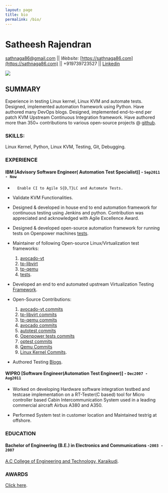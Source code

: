 ```yaml
---
layout: page
title: bio
permalink: /bio/
---
```


# Satheesh Rajendran

  [sathnaga86@gmail.com](mailto:sathnaga86@gmail.com)  ||  _Website:_ [https://sathnaga86.com](https://sathnaga86.com) || +919739723527 || [Linkedin](https://in.linkedin.com/in/sathnaga86) 

![](https://avatars0.githubusercontent.com/u/1841809?s=70&v=3)

## SUMMARY
Experience in testing Linux kernel, Linux KVM and automate tests.
Designed, implemented automation framework using Python.
Have authored many DevOps blogs.
Designed, implemented end-to-end per patch KVM Upstream Continuous Integration framework.
Have authored more than 350+ contributions to various open-source projects @ [github](https://github.com/sathnaga).

### SKILLS:
Linux Kernel, Python, Linux KVM, Testing, Git, Debugging.

### EXPERIENCE
#### IBM [Advisory Software Engineer( Automation Test Specialist)] - `Sep2011 - Now`
*       Enable CI to Agile S{D,T}LC and Automate Tests.

*	Validate KVM Functionalities.

*	Designed & developed in house end to end automation framework for continuous testing using Jenkins and python. Contribution was appreciated and acknowledged with Agile Excellence Award.

*	Designed & developed open-source automation framework for running tests on Openpower machines [tests](https://github.com/open-power-host-os/tests).

*	Maintainer of following Open-source Linux/Virtualization test frameworks:
	1. [avocado-vt](https://github.com/avocado-framework/avocado-vt/)
	2. [tp-libvirt](https://github.com/autotest/tp-libvirt)
	3. [tp-qemu](https://github.com/autotest/tp-libvirt)
	4. [tests](https://github.com/open-power-host-os/tests).

*	Developed an end to end automated upstream Virtualization Testing [Framework](https://sathnaga86.com/2018/11/29/devops-per-patch-kvmci.html).

*	Open-Source Contributions:
	1. [avocado-vt commits](https://github.com/avocado-framework/avocado-vt/search?q=sathnaga&type=Commits)
	2. [tp-libvirt commits](https://github.com/autotest/tp-libvirt/search?q=sathnaga&type=Commits)
	3. [tp-qemu commits](https://github.com/autotest/tp-qemu/search?q=sathnaga&type=Commits)
	4. [avocado commits](https://github.com/avocado-framework/avocado/search?q=sathnaga&type=Commits)
	5. [autotest commits](https://github.com/autotest/autotest/search?q=sathnaga&type=Commits)
	6. [Openpower tests commits](https://github.com/open-power-host-os/tests/search?q=sathnaga&type=Commits)
	7. [optest commits](https://github.com/open-power/op-test/search?q=sathnaga&type=Commits)
	8. [Qemu Commits](https://github.com/qemu/qemu/search?q=sathnaga&type=Commits)
	9. [Linux Kernel Commits](https://github.com/torvalds/linux/search?q=sathnaga&type=Commits).

* 	Authored Testing [Blogs](https://sathnaga86.com/).

#### WIPRO [Software Engineer(Automation Test Engineer)] - `Dec2007 - Aug2011`

* Worked on developing Hardware software integration testbed and testcase implementation on a RT-Tester(C based) tool for Micro controller based Cabin Intercommunication System used in a leading commercial aircraft Airbus A380 and A350.

* Performed System test in customer location and Maintained
testrig at offshore.

### EDUCATION
#### Bachelor of Engineering (B.E.) in Electronics and Communications -`2003 - 2007`
[A.C College of Engineering and Technology, Karaikudi](https://en.wikipedia.org/wiki/Alagappa_Chettiar_College_of_Engineering_and_Technology).

### AWARDS
[Click here](https://sathnaga86.com/awards/).
